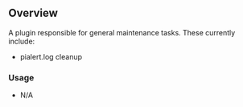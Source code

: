 ## Overview

A plugin responsible for general maintenance tasks. These currently include:

- pialert.log cleanup

### Usage

- N/A
